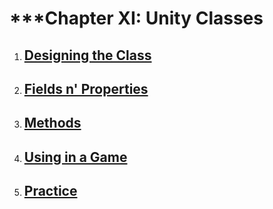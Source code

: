 # ***Chapter XI: Unity Classes

1. [Designing the Class](DesignTheClass/notes.md)
    - 

2. [Fields n' Properties](FieldsNProperties/notes.md)
    - 

3. [Methods](Methods/notes.md)
    - 

4. [Using in a Game](UsingInAGame/notes.md)
    - 

5. [Practice](Exercises/notes.md)
    - 